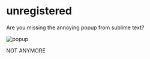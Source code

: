 # unregistered

Are you missing the annoying popup from sublime text?

![popup](http://i.imgur.com/gVMhOoO.png)

NOT ANYMORE
